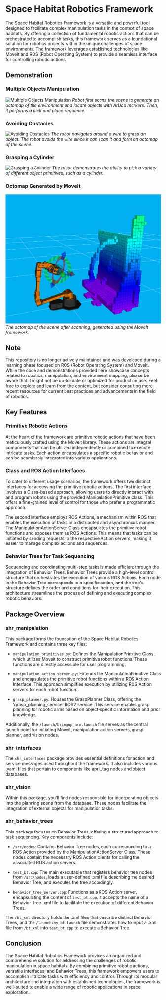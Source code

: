 # Space Habitat Robotics Framework

The Space Habitat Robotics Framework is a versatile and powerful tool designed to facilitate complex manipulation tasks in the context of space habitats. By offering a collection of fundamental robotic actions that can be orchestrated to accomplish tasks, this framework serves as a foundational solution for robotics projects within the unique challenges of space environments. The framework leverages established technologies like Moveit and ROS (Robot Operating System) to provide a seamless interface for controlling robotic actions.

## Demonstration

### Multiple Objects Manipulation
![Multiple Objects Manipulation](images/multiple_objects.gif)
*Robot first scans the scene to generate an octomap of the environment and locate objects with ArUco markers. Then, it performs a pick and place sequence.*

### Avoiding Obstacles
![Avoiding Obstacles](images/avoid_wire.gif)
*The robot navigates around a wire to grasp an object. The robot avoids the wire since it can scan it and form an octomap of the scene.*

### Grasping a Cylinder
![Grasping a Cylinder](images/grasp_cylinder.gif)
*The robot demonstrates the ability to pick a variety of different object primitives, such as a cylinder.*

### Octomap Generated by MoveIt
![Octomap Generated by MoveIt](images/moveit_octomap.png)
*The octomap of the scene after scanning, generated using the MoveIt framework.*

## Note
This repository is no longer actively maintained and was developed during a learning phase focused on ROS (Robot Operating System) and MoveIt. While the code and demonstrations provided here showcase concepts related to robotics, manipulation, and environment mapping, please be aware that it might not be up-to-date or optimized for production use. Feel free to explore and learn from the content, but consider consulting more recent resources for current best practices and advancements in the field of robotics.

## Key Features

### Primitive Robotic Actions

At the heart of the framework are primitive robotic actions that have been meticulously crafted using the Moveit library. These actions are integral components that can be utilized independently or combined to execute intricate tasks. Each action encapsulates a specific robotic behavior and can be seamlessly integrated into various applications.

### Class and ROS Action Interfaces

To cater to different usage scenarios, the framework offers two distinct interfaces for accessing the primitive robotic actions. The first interface involves a Class-based approach, allowing users to directly interact with and program robots using the provided ManipulationPrimitive Class. This offers a fine-grained level of control for those who prefer a programmatic approach.

The second interface employs ROS Actions, a mechanism within ROS that enables the execution of tasks in a distributed and asynchronous manner. The ManipulationActionServer Class encapsulates the primitive robot functions and exposes them as ROS Actions. This means that tasks can be initiated by sending requests to the respective Action servers, making it easier to manage complex actions and sequences.

### Behavior Trees for Task Sequencing

Sequencing and coordinating multi-step tasks is made efficient through the integration of Behavior Trees. Behavior Trees provide a high-level control structure that orchestrates the execution of various ROS Actions. Each node in the Behavior Tree corresponds to a specific action, and the tree's structure defines the order and conditions for their execution. This architecture streamlines the process of defining and executing complex robotic behaviors.

## Package Overview

### shr_manipulation

This package forms the foundation of the Space Habitat Robotics Framework and contains three key files:

- `manipulation_primitives.py`: Defines the ManipulationPrimitive Class, which utilizes Moveit to construct primitive robot functions. These functions are directly accessible for user programming.

- `manipulation_action_server.py`: Extends the ManipulationPrimitive Class and encapsulates the primitive robot functions within a ROS Action Interface. This approach simplifies execution by utilizing ROS Action servers for each robot function.

- `grasp_planner.py`: Houses the GraspPlanner Class, offering the 'grasp_planning_service' ROS2 service. This service enables grasp planning for robotic arms based on object-specific information and prior knowledge.

Additionally, the `/launch/bringup_arm.launch` file serves as the central launch point for initiating Moveit, manipulation action servers, grasp planner, and vision nodes.

### shr_interfaces

The `shr_interfaces` package provides essential definitions for action and service messages used throughout the framework. It also includes various .yaml files that pertain to components like april_tag nodes and object databases.

### shr_vision

Within this package, you'll find nodes responsible for incorporating objects into the planning scene from the database. These nodes facilitate the integration of external objects for manipulation tasks.

### shr_behavior_trees

This package focuses on Behavior Trees, offering a structured approach to task sequencing. Key components include:

- `/src/nodes`: Contains Behavior Tree nodes, each corresponding to a ROS Action provided by the ManipulationActionServer Class. These nodes contain the necessary ROS Action clients for calling the associated ROS action servers.

- `test_bt.cpp`: The main executable that registers behavior tree nodes from `/src/nodes`, loads a user-defined .xml file describing the desired Behavior Tree, and executes the tree accordingly.

- `behavior_tree_server.cpp`: Functions as a ROS Action server, encapsulating the content of `test_bt.cpp`. It accepts the name of a Behavior Tree .xml file to facilitate the execution of different Behavior Trees.

The `/bt_xml` directory holds the .xml files that describe distinct Behavior Trees, and the `/launch/my_bt.launch` file demonstrates how to input a .xml file from `/bt_xml` into `test_bt.cpp` to execute a Behavior Tree.

## Conclusion

The Space Habitat Robotics Framework provides an organized and comprehensive solution for addressing the challenges of robotic manipulation in space habitats. By combining primitive robotic actions, versatile interfaces, and Behavior Trees, this framework empowers users to accomplish intricate tasks with efficiency and control. Through its modular architecture and integration with established technologies, the framework is well-suited to enable a wide range of robotic applications in space exploration.